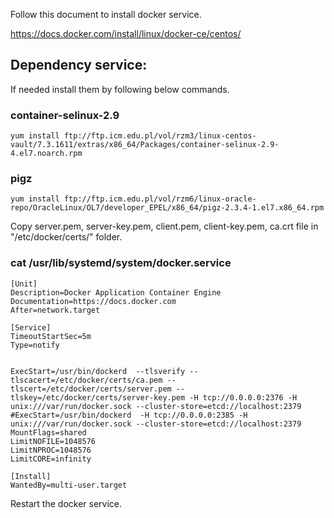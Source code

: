 Follow this document to install docker service.


https://docs.docker.com/install/linux/docker-ce/centos/

## Dependency service:

If needed install them by following below commands.

### container-selinux-2.9

```
yum install ftp://ftp.icm.edu.pl/vol/rzm3/linux-centos-vault/7.3.1611/extras/x86_64/Packages/container-selinux-2.9-4.el7.noarch.rpm
```

### pigz

```
yum install ftp://ftp.icm.edu.pl/vol/rzm6/linux-oracle-repo/OracleLinux/OL7/developer_EPEL/x86_64/pigz-2.3.4-1.el7.x86_64.rpm
```

Copy server.pem, server-key.pem, client.pem, client-key.pem, ca.crt file in "/etc/docker/certs/" folder.


### cat /usr/lib/systemd/system/docker.service

```console
[Unit]
Description=Docker Application Container Engine
Documentation=https://docs.docker.com
After=network.target

[Service]
TimeoutStartSec=5m
Type=notify


ExecStart=/usr/bin/dockerd  --tlsverify --tlscacert=/etc/docker/certs/ca.pem --tlscert=/etc/docker/certs/server.pem --tlskey=/etc/docker/certs/server-key.pem -H tcp://0.0.0.0:2376 -H unix:///var/run/docker.sock --cluster-store=etcd://localhost:2379
#ExecStart=/usr/bin/dockerd  -H tcp://0.0.0.0:2385 -H unix:///var/run/docker.sock --cluster-store=etcd://localhost:2379
MountFlags=shared
LimitNOFILE=1048576
LimitNPROC=1048576
LimitCORE=infinity

[Install]
WantedBy=multi-user.target
```

Restart the docker service.
